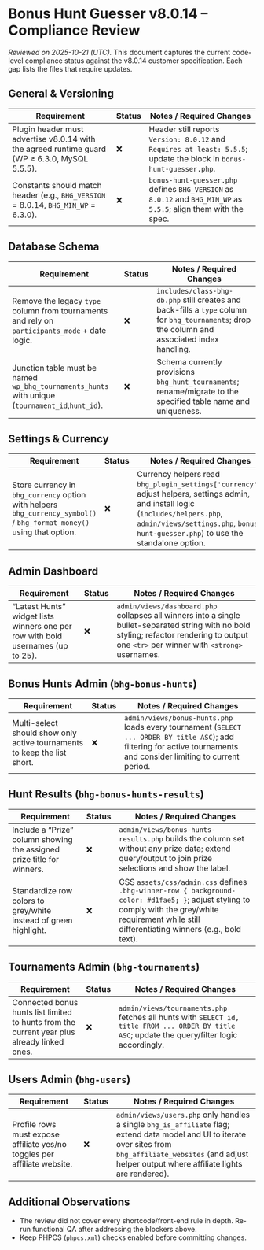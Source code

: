 # Bonus Hunt Guesser v8.0.14 – Compliance Review

*Reviewed on 2025-10-21 (UTC).* This document captures the current code-level compliance status against the v8.0.14 customer specification. Each gap lists the files that require updates.

## General & Versioning

| Requirement | Status | Notes / Required Changes |
| --- | --- | --- |
| Plugin header must advertise v8.0.14 with the agreed runtime guard (WP ≥ 6.3.0, MySQL 5.5.5). | ❌ | Header still reports `Version: 8.0.12` and `Requires at least: 5.5.5`; update the block in `bonus-hunt-guesser.php`. |
| Constants should match header (e.g., `BHG_VERSION` = 8.0.14, `BHG_MIN_WP` = 6.3.0). | ❌ | `bonus-hunt-guesser.php` defines `BHG_VERSION` as `8.0.12` and `BHG_MIN_WP` as `5.5.5`; align them with the spec. |

## Database Schema

| Requirement | Status | Notes / Required Changes |
| --- | --- | --- |
| Remove the legacy `type` column from tournaments and rely on `participants_mode` + date logic. | ❌ | `includes/class-bhg-db.php` still creates and back-fills a `type` column for `bhg_tournaments`; drop the column and associated index handling. |
| Junction table must be named `wp_bhg_tournaments_hunts` with unique (`tournament_id`,`hunt_id`). | ❌ | Schema currently provisions `bhg_hunt_tournaments`; rename/migrate to the specified table name and uniqueness. |

## Settings & Currency

| Requirement | Status | Notes / Required Changes |
| --- | --- | --- |
| Store currency in `bhg_currency` option with helpers `bhg_currency_symbol()` / `bhg_format_money()` using that option. | ❌ | Currency helpers read `bhg_plugin_settings['currency']`; adjust helpers, settings admin, and install logic (`includes/helpers.php`, `admin/views/settings.php`, `bonus-hunt-guesser.php`) to use the standalone option. |

## Admin Dashboard

| Requirement | Status | Notes / Required Changes |
| --- | --- | --- |
| “Latest Hunts” widget lists winners one per row with bold usernames (up to 25). | ❌ | `admin/views/dashboard.php` collapses all winners into a single bullet-separated string with no bold styling; refactor rendering to output one `<tr>` per winner with `<strong>` usernames. |

## Bonus Hunts Admin (`bhg-bonus-hunts`)

| Requirement | Status | Notes / Required Changes |
| --- | --- | --- |
| Multi-select should show only active tournaments to keep the list short. | ❌ | `admin/views/bonus-hunts.php` loads every tournament (`SELECT ... ORDER BY title ASC`); add filtering for active tournaments and consider limiting to current period. |

## Hunt Results (`bhg-bonus-hunts-results`)

| Requirement | Status | Notes / Required Changes |
| --- | --- | --- |
| Include a “Prize” column showing the assigned prize title for winners. | ❌ | `admin/views/bonus-hunts-results.php` builds the column set without any prize data; extend query/output to join prize selections and show the label. |
| Standardize row colors to grey/white instead of green highlight. | ❌ | CSS `assets/css/admin.css` defines `.bhg-winner-row { background-color: #d1fae5; }`; adjust styling to comply with the grey/white requirement while still differentiating winners (e.g., bold text). |

## Tournaments Admin (`bhg-tournaments`)

| Requirement | Status | Notes / Required Changes |
| --- | --- | --- |
| Connected bonus hunts list limited to hunts from the current year plus already linked ones. | ❌ | `admin/views/tournaments.php` fetches all hunts with `SELECT id, title FROM ... ORDER BY title ASC`; update the query/filter logic accordingly. |

## Users Admin (`bhg-users`)

| Requirement | Status | Notes / Required Changes |
| --- | --- | --- |
| Profile rows must expose affiliate yes/no toggles per affiliate website. | ❌ | `admin/views/users.php` only handles a single `bhg_is_affiliate` flag; extend data model and UI to iterate over sites from `bhg_affiliate_websites` (and adjust helper output where affiliate lights are rendered). |

## Additional Observations

* The review did not cover every shortcode/front-end rule in depth. Re-run functional QA after addressing the blockers above.
* Keep PHPCS (`phpcs.xml`) checks enabled before committing changes.
